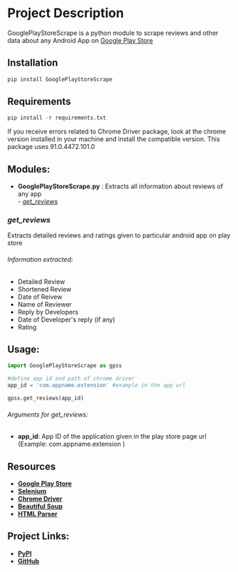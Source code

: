 # Project Description

GooglePlayStoreScrape is a python module to scrape reviews and other data about any Android App on [Google Play Store](https://play.google.com/store/apps/)

## Installation

```python
pip install GooglePlayStoreScrape
```

## Requirements
```python
pip install -r requirements.txt
```

If you receive errors related to Chrome Driver package, look at the chrome version installed in your machine and install the compatible version. This package uses 91.0.4472.101.0 


## Modules:
- __GooglePlayStoreScrape.py__ : Extracts all information about reviews of any app
    <br /> - _[get_reviews](#get_reviews)_
 
### *get_reviews*
Extracts detailed reviews and ratings given to particular android app on play store

###### Information extracted:
- Detailed Review
- Shortened Review
- Date of Reivew
- Name of Reviewer
- Reply by Developers
- Date of Developer's reply (if any) 
- Rating

## Usage:

```python
import GooglePlayStoreScrape as gpss

#define app id and path of chrome driver
app_id = 'com.appname.extension' #example in the app url

gpss.get_reviews(app_id)
```

###### Arguments for get_reviews:
- **app_id**: App ID of the application given in the play store page url (Example: com.appname.extension )

## Resources
 
- **[Google Play Store](https://play.google.com/store/apps/)**
- **[Selenium](https://www.selenium.dev/)**
- **[Chrome Driver](https://chromedriver.chromium.org/)**
- **[Beautiful Soup](https://www.crummy.com/software/BeautifulSoup/bs4/doc/)**
- **[HTML Parser](https://docs.python.org/3/library/html.parser.html)**
    
## Project Links:
- **[PyPI](https://pypi.python.org/)**
- **[GitHub](https://github.com/apurvasijaria/GooglePlayStoreScrape/)**
